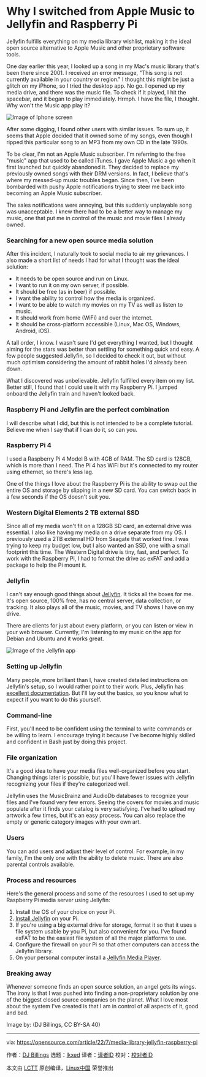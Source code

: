 [#]: subject: "Why I switched from Apple Music to Jellyfin and Raspberry Pi"
[#]: via: "https://opensource.com/article/22/7/media-library-jellyfin-raspberry-pi"
[#]: author: "DJ Billings https://opensource.com/users/itsjustdj"
[#]: collector: "lkxed"
[#]: translator: " "
[#]: reviewer: " "
[#]: publisher: " "
[#]: url: " "

Why I switched from Apple Music to Jellyfin and Raspberry Pi
======
Jellyfin fulfills everything on my media library wishlist, making it the ideal open source alternative to Apple Music and other proprietary software tools.

One day earlier this year, I looked up a song in my Mac's music library that's been there since 2001. I received an error message, "This song is not currently available in your country or region." I thought this might be just a glitch on my iPhone, so I tried the desktop app. No go. I opened up my media drive, and there was the music file. To check if it played, I hit the spacebar, and it began to play immediately. Hrmph. I have the file, I thought. Why won't the Music app play it?

![Image of Iphone screen][2]

After some digging, I found other users with similar issues. To sum up, it seems that Apple decided that it owned some of my songs, even though I ripped this particular song to an MP3 from my own CD in the late 1990s.

To be clear, I'm not an Apple Music subscriber. I'm referring to the free "music" app that used to be called iTunes. I gave Apple Music a go when it first launched but quickly abandoned it. They decided to replace my previously owned songs with their DRM versions. In fact, I believe that's where my messed-up music troubles began. Since then, I've been bombarded with pushy Apple notifications trying to steer me back into becoming an Apple Music subscriber.

The sales notifications were annoying, but this suddenly unplayable song was unacceptable. I knew there had to be a better way to manage my music, one that put me in control of the music and movie files I already owned.

### Searching for a new open source media solution

After this incident, I naturally took to social media to air my grievances. I also made a short list of needs I had for what I thought was the ideal solution:

* It needs to be open source and run on Linux.
* I want to run it on my own server, if possible.
* It should be free (as in beer) if possible.
* I want the ability to control how the media is organized.
* I want to be able to watch my movies on my TV as well as listen to music.
* It should work from home (WiFi) and over the internet.
* It should be cross-platform accessible (Linux, Mac OS, Windows, Android, iOS).

A tall order, I know. I wasn't sure I'd get everything I wanted, but I thought aiming for the stars was better than settling for something quick and easy. A few people suggested Jellyfin, so I decided to check it out, but without much optimism considering the amount of rabbit holes I'd already been down.

What I discovered was unbelievable. Jellyfin fulfilled every item on my list. Better still, I found that I could use it with my Raspberry Pi. I jumped onboard the Jellyfin train and haven't looked back.

### Raspberry Pi and Jellyfin are the perfect combination

I will describe what I did, but this is not intended to be a complete tutorial. Believe me when I say that if I can do it, so can you.

### Raspberry Pi 4

I used a Raspberry Pi 4 Model B with 4GB of RAM. The SD card is 128GB, which is more than I need. The Pi 4 has WiFi but it's connected to my router using ethernet, so there's less lag.

One of the things I love about the Raspberry Pi is the ability to swap out the entire OS and storage by slipping in a new SD card. You can switch back in a few seconds if the OS doesn't suit you.

### Western Digital Elements 2 TB external SSD

Since all of my media won't fit on a 128GB SD card, an external drive was essential. I also like having my media on a drive separate from my OS. I previously used a 2TB external HD from Seagate that worked fine. I was trying to keep my budget low, but I also wanted an SSD, one with a small footprint this time. The Western Digital drive is tiny, fast, and perfect. To work with the Raspberry Pi, I had to format the drive as exFAT and add a package to help the Pi mount it.

### Jellyfin

I can't say enough good things about [Jellyfin][3]. It ticks all the boxes for me. It's open source, 100% free, has no central server, data collection, or tracking. It also plays all of the music, movies, and TV shows I have on my drive.

There are clients for just about every platform, or you can listen or view in your web browser. Currently, I'm listening to my music on the app for Debian and Ubuntu and it works great.

![Image of the Jellyfin app][4]

### Setting up Jellyfin

Many people, more brilliant than I, have created detailed instructions on Jellyfin's setup, so I would rather point to their work. Plus, Jellyfin has [excellent documentation][5]. But I'll lay out the basics, so you know what to expect if you want to do this yourself.

### Command-line

First, you'll need to be confident using the terminal to write commands or be willing to learn. I encourage trying it because I've become highly skilled and confident in Bash just by doing this project.

### File organization

It's a good idea to have your media files well-organized before you start. Changing things later is possible, but you'll have fewer issues with Jellyfin recognizing your files if they're categorized well.

Jellyfin uses the MusicBrainz and AudioDb databases to recognize your files and I've found very few errors. Seeing the covers for movies and music populate after it finds your catalog is very satisfying. I've had to upload my artwork a few times, but it's an easy process. You can also replace the empty or generic category images with your own art.

### Users

You can add users and adjust their level of control. For example, in my family, I'm the only one with the ability to delete music. There are also parental controls available.

### Process and resources

Here's the general process and some of the resources I used to set up my Raspberry Pi media server using Jellyfin:

1. Install the OS of your choice on your Pi.
2. [Install Jellyfin][6] on your Pi.
3. If you're using a big external drive for storage, format it so that it uses a file system usable by you Pi, but also convenient for you. I've found exFAT to be the easiest file system of all the major platforms to use.
4. Configure the firewall on your Pi so that other computers can access the Jellyfin library.
5. On your personal computer install a [Jellyfin Media Player][7].

### Breaking away

Whenever someone finds an open source solution, an angel gets its wings. The irony is that I was pushed into finding a non-proprietary solution by one of the biggest closed source companies on the planet. What I love most about the system I've created is that I am in control of all aspects of it, good and bad.

Image by: (DJ Billings, CC BY-SA 40)

--------------------------------------------------------------------------------

via: https://opensource.com/article/22/7/media-library-jellyfin-raspberry-pi

作者：[DJ Billings][a]
选题：[lkxed][b]
译者：[译者ID](https://github.com/译者ID)
校对：[校对者ID](https://github.com/校对者ID)

本文由 [LCTT](https://github.com/LCTT/TranslateProject) 原创编译，[Linux中国](https://linux.cn/) 荣誉推出

[a]: https://opensource.com/users/itsjustdj
[b]: https://github.com/lkxed
[1]: https://opensource.com/sites/default/files/lead-images/programming-code-keyboard-laptop-music-headphones.png
[2]: https://opensource.com/sites/default/files/2022-06/DJ.png
[3]: https://jellyfin.org/
[4]: https://opensource.com/sites/default/files/2022-06/jellyfin-app.png
[5]: https://jellyfin.org/docs/
[6]: https://jellyfin.org/docs/
[7]: https://flathub.org/apps/details/com.github.iwalton3.jellyfin-media-player
